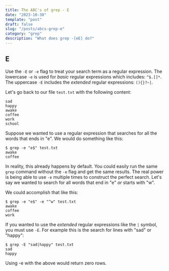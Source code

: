 ```yaml
---
title: The ABC's of grep - E
date: "2023-10-30"
template: "post"
draft: false
slug: "/posts/abcs-grep-e"
category: "grep"
description: "What does grep -[eE] do?"
---
```

E
--
Use the `-E` or `-e` flag to treat your search term as a regular expression.  The lowercase `-e` is used for *basic* regular expressions which includes: `^$.[]*`.
The uppercase `-E` includes the *extended* regular expressions: `(){}?~|`.

Let's go back to our file `test.txt` with the following content:
```
sad
happy
awake
coffee
work
school
```

Suppose we wanted to use a regular expression that searches for all the words that ends in "e".  We would do something like this:
```
$ grep -e "e$" test.txt
awake
coffee
```

In reality, this already happens by default.  You could easily run the same `grep` command without the `-e` flag and get the same results.  The real power is being able to use `-e` multiple times to construct the perfect search.  Let's say we wanted to search for all words that end in "e" *or* starts with "w".

We could accomplish that like this:
```
$ grep -e "e$" -e "^w" test.txt
awake
coffee
work
```

If you wanted to use the *extended* regular expressions like the `|` symbol, you must use `-E`.
For example this is the search for lines with "sad" or "happy":
```
$ grep -E "sad|happy" test.txt
sad
happy
```

Using -e with the above would return zero rows.